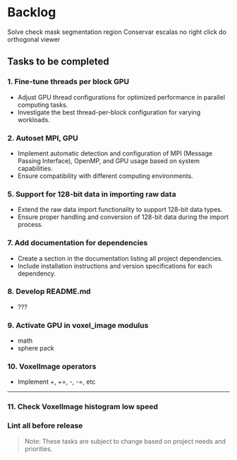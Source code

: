 # Backlog

Solve check mask segmentation region
Conservar escalas no right click do orthogonal viewer

## Tasks to be completed

### 1. Fine-tune threads per block GPU
- Adjust GPU thread configurations for optimized performance in parallel computing tasks.
- Investigate the best thread-per-block configuration for varying workloads.

### 2. Autoset MPI, GPU
- Implement automatic detection and configuration of MPI (Message Passing Interface), OpenMP, and GPU usage based on system capabilities.
- Ensure compatibility with different computing environments.

### 5. Support for 128-bit data in importing raw data
- Extend the raw data import functionality to support 128-bit data types.
- Ensure proper handling and conversion of 128-bit data during the import process.

### 7. Add documentation for dependencies
- Create a section in the documentation listing all project dependencies.
- Include installation instructions and version specifications for each dependency.

### 8. Develop README.md
- ???

### 9. Activate GPU in voxel_image modulus
- math
- sphere pack

### 10. VoxelImage operators
- Implement +, +=, -, -=, etc
---

### 11. Check VoxelImage histogram low speed

### Lint all before release

> Note: These tasks are subject to change based on project needs and priorities.
